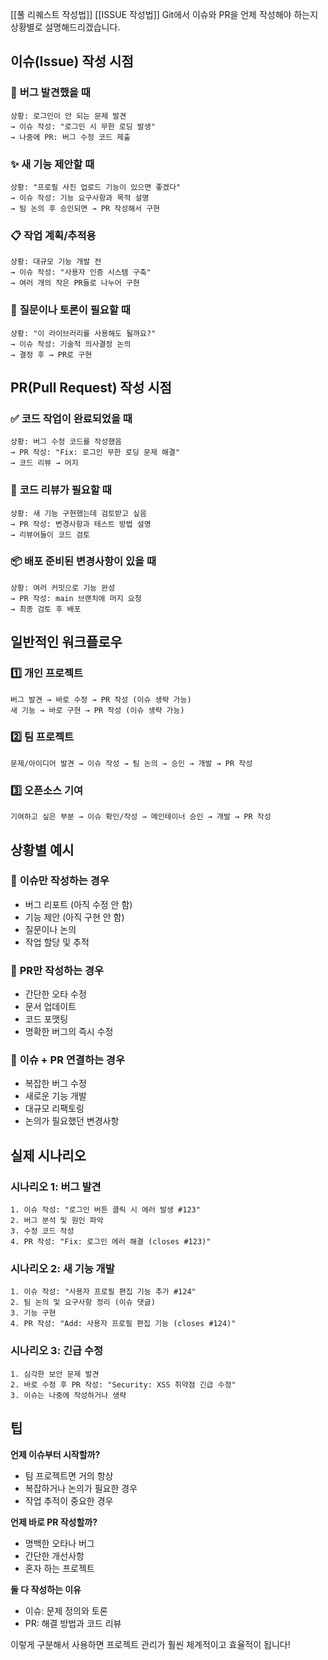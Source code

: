 [[풀 리퀘스트 작성법]]
[[ISSUE 작성법]]
Git에서 이슈와 PR을 언제 작성해야 하는지 상황별로 설명해드리겠습니다.

## 이슈(Issue) 작성 시점

### 🐛 **버그 발견했을 때**

```
상황: 로그인이 안 되는 문제 발견
→ 이슈 작성: "로그인 시 무한 로딩 발생"
→ 나중에 PR: 버그 수정 코드 제출
```

### ✨ **새 기능 제안할 때**

```
상황: "프로필 사진 업로드 기능이 있으면 좋겠다"
→ 이슈 작성: 기능 요구사항과 목적 설명
→ 팀 논의 후 승인되면 → PR 작성해서 구현
```

### 📋 **작업 계획/추적용**

```
상황: 대규모 기능 개발 전
→ 이슈 작성: "사용자 인증 시스템 구축"
→ 여러 개의 작은 PR들로 나누어 구현
```

### 💭 **질문이나 토론이 필요할 때**

```
상황: "이 라이브러리를 사용해도 될까요?"
→ 이슈 작성: 기술적 의사결정 논의
→ 결정 후 → PR로 구현
```

## PR(Pull Request) 작성 시점

### ✅ **코드 작업이 완료되었을 때**

```
상황: 버그 수정 코드를 작성했음
→ PR 작성: "Fix: 로그인 무한 로딩 문제 해결"
→ 코드 리뷰 → 머지
```

### 🔄 **코드 리뷰가 필요할 때**

```
상황: 새 기능 구현했는데 검토받고 싶음
→ PR 작성: 변경사항과 테스트 방법 설명
→ 리뷰어들이 코드 검토
```

### 📦 **배포 준비된 변경사항이 있을 때**

```
상황: 여러 커밋으로 기능 완성
→ PR 작성: main 브랜치에 머지 요청
→ 최종 검토 후 배포
```

## 일반적인 워크플로우

### 1️⃣ **개인 프로젝트**

```
버그 발견 → 바로 수정 → PR 작성 (이슈 생략 가능)
새 기능 → 바로 구현 → PR 작성 (이슈 생략 가능)
```

### 2️⃣ **팀 프로젝트**

```
문제/아이디어 발견 → 이슈 작성 → 팀 논의 → 승인 → 개발 → PR 작성
```

### 3️⃣ **오픈소스 기여**

```
기여하고 싶은 부분 → 이슈 확인/작성 → 메인테이너 승인 → 개발 → PR 작성
```

## 상황별 예시

### 🎯 **이슈만 작성하는 경우**

- 버그 리포트 (아직 수정 안 함)
- 기능 제안 (아직 구현 안 함)
- 질문이나 논의
- 작업 할당 및 추적

### 🎯 **PR만 작성하는 경우**

- 간단한 오타 수정
- 문서 업데이트
- 코드 포맷팅
- 명확한 버그의 즉시 수정

### 🎯 **이슈 + PR 연결하는 경우**

- 복잡한 버그 수정
- 새로운 기능 개발
- 대규모 리팩토링
- 논의가 필요했던 변경사항

## 실제 시나리오

### 시나리오 1: 버그 발견

```
1. 이슈 작성: "로그인 버튼 클릭 시 에러 발생 #123"
2. 버그 분석 및 원인 파악
3. 수정 코드 작성
4. PR 작성: "Fix: 로그인 에러 해결 (closes #123)"
```

### 시나리오 2: 새 기능 개발

```
1. 이슈 작성: "사용자 프로필 편집 기능 추가 #124"
2. 팀 논의 및 요구사항 정리 (이슈 댓글)
3. 기능 구현
4. PR 작성: "Add: 사용자 프로필 편집 기능 (closes #124)"
```

### 시나리오 3: 긴급 수정

```
1. 심각한 보안 문제 발견
2. 바로 수정 후 PR 작성: "Security: XSS 취약점 긴급 수정"
3. 이슈는 나중에 작성하거나 생략
```

## 팁

**언제 이슈부터 시작할까?**

- 팀 프로젝트면 거의 항상
- 복잡하거나 논의가 필요한 경우
- 작업 추적이 중요한 경우

**언제 바로 PR 작성할까?**

- 명백한 오타나 버그
- 간단한 개선사항
- 혼자 하는 프로젝트

**둘 다 작성하는 이유**

- 이슈: 문제 정의와 토론
- PR: 해결 방법과 코드 리뷰

이렇게 구분해서 사용하면 프로젝트 관리가 훨씬 체계적이고 효율적이 됩니다!